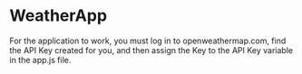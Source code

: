 # WeatherApp

For the application to work, you must log in to openweathermap.com, 
find the API Key created for you, 
and then assign the Key to the API Key variable in the app.js file.

